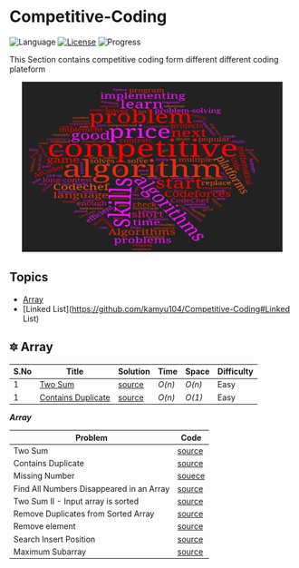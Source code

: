 # Competitive-Coding

 ![Language](https://img.shields.io/badge/language-C++11-orange.svg) [![License](https://img.shields.io/badge/license-MIT-blue.svg)](./LICENSE.md) ![Progress](https://img.shields.io/badge/progress-30%20%2F%201594-ff69b4.svg)

This Section contains competitive coding form different different coding plateform
<p align="center">
  <img width="460" height="300" src="https://github.com/skjha1/Competitive-Coding/blob/main/Codechef/IMG/cp.png">
</p>


## Topics

* [Array](https://github.com/kamyu104/Competitive-Coding#array)
* [Linked List](https://github.com/kamyu104/Competitive-Coding#Linked List)


## 🔯 Array
|  S.No  | Title           |  Solution       |  Time           | Space           | Difficulty    |
|-----|---------------- | --------------- | --------------- | --------------- | ------------- |
1 | [Two Sum](https://leetcode.com/problems/two-sum/) | [source](https://github.com/skjha1/Competitive-Coding/blob/main/Leetcode/Easy/01%20Two%20Sum.cpp)  | _O(n)_       | _O(n)_          | Easy         |
 1 | [Contains Duplicate](https://leetcode.com/problems/contains-duplicate/) | [source](https://github.com/skjha1/Competitive-Coding/blob/main/Leetcode/Easy/02%20Contains%20Duplicate.cpp)  | _O(n)_       | _O(1)_          | Easy         |


 ***Array***

| Problem | Code |
|--------------------------------------------------------------------------------------------------------------|-------------------------------------------------------------------------------------------------------------------------------------------------------------------|
| Two Sum | [source](https://github.com/skjha1/Competitive-Coding/blob/main/Leetcode/Easy/01%20Two%20Sum.cpp) |
| Contains Duplicate | [source](https://github.com/skjha1/Competitive-Coding/blob/main/Leetcode/Easy/02%20Contains%20Duplicate.cpp) |
| Missing Number | [souece](https://github.com/skjha1/Competitive-Coding/blob/main/Leetcode/Easy/03%20Missing%20Number.cpp) |
| Find All Numbers Disappeared in an Array | [source](https://github.com/skjha1/Competitive-Coding/blob/main/Leetcode/Easy/04%20Find%20All%20Numbers%20Disappeared%20in%20an%20Array.cpp) |
| Two Sum II - Input array is sorted | [source](https://github.com/skjha1/Competitive-Coding/blob/main/Leetcode/Easy/05%20Two%20Sum%20II%20-%20Input%20array%20is%20sorted.cpp) |
| Remove Duplicates from Sorted Array | [source](https://github.com/skjha1/Competitive-Coding/blob/main/Leetcode/Easy/06%20%20Remove%20Duplicates%20from%20Sorted%20Array.cpp) |
| Remove element | [source](https://github.com/skjha1/Competitive-Coding/blob/main/Leetcode/Easy/07%20Remove%20element.cpp) |
| Search Insert Position | [source](https://github.com/skjha1/Competitive-Coding/blob/main/Leetcode/Easy/08%20Search%20Insert%20Position.cpp) |
| Maximum Subarray | [source](https://github.com/skjha1/Competitive-Coding/blob/main/Leetcode/Easy/09%20Maximum%20Subarray.cpp) |

